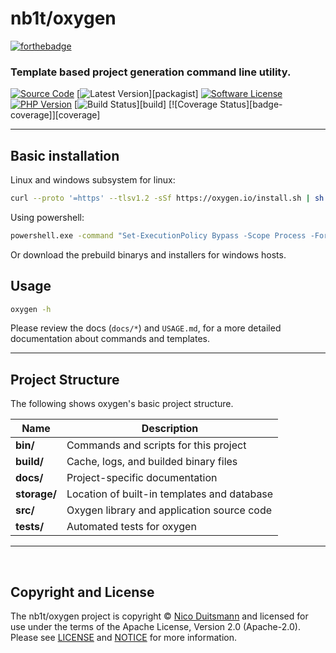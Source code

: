 # nb1t/oxygen

[![forthebadge](https://forthebadge.com/images/badges/built-with-love.svg)](http://forthebadge.com)

### Template based project generation command line utility.

[![Source Code][badge-source]][source]
[![Latest Version][badge-release]][packagist]
[![Software License][badge-license]][license]
[![PHP Version][badge-php]][php]
[![Build Status][badge-build]][build]
[![Coverage Status][badge-coverage]][coverage]

[badge-source]: http://img.shields.io/badge/source-nb1t/oxygen-blue.svg?style=flat-square
[badge-release]: https://img.shields.io/packagist/v/nb1t/oxygen.svg?style=flat-square&label=release
[badge-license]: https://img.shields.io/packagist/l/nb1t/oxygen.svg?style=flat-square
[badge-php]: https://img.shields.io/packagist/php-v/nb1t/oxygen.svg?style=flat-square
[badge-build]: https://img.shields.io/travis/nb1t/oxygen/master.svg?style=flat-square

[source]: https://github.com/nb1t/oxygen
[license]: https://github.com/nb1t/oxygen/blob/master/LICENSE
[php]: https://php.net

---

## Basic installation

Linux and windows subsystem for linux:

``` bash
curl --proto '=https' --tlsv1.2 -sSf https://oxygen.io/install.sh | sh
```

Using powershell:

``` cmd
powershell.exe -command "Set-ExecutionPolicy Bypass -Scope Process -Force; [System.Net.ServicePointManager]::SecurityProtocol = [System.Net.ServicePointManager]::SecurityProtocol -bor 3072; iex ((New-Object System.Net.WebClient).DownloadString('https://oxygen.io/install.ps1'))"
```

Or download the prebuild binarys and installers for windows hosts.

[binarys]: https://github.com/nb1t/oxygen/archive/binarys.zip

[installer]: https://github.com/nb1t/oxygen/archive/installer.msi

## Usage

``` bash
oxygen -h
```

Please review the docs (`docs/*`) and `USAGE.md`, for a more detailed documentation about commands and templates.

---

## Project Structure

The following shows oxygen's basic project structure.

| Name              | Description                                   |
| ------------------| --------------------------------------------- |
| **bin/**          | Commands and scripts for this project         |
| **build/**        | Cache, logs, and builded binary files         |
| **docs/**         | Project-specific documentation                |
| **storage/**      | Location of built-in templates and database   |
| **src/**          | Oxygen library and application source code    |
| **tests/**        | Automated tests for oxygen                    |

---
</br>

## Copyright and License

The nb1t/oxygen project is copyright © [Nico Duitsmann](mailto:nico.duitsmann@nord5.de)
and licensed for use under the terms of the
Apache License, Version 2.0 (Apache-2.0). Please see [LICENSE](LICENSE) and
[NOTICE](NOTICE) for more information.
